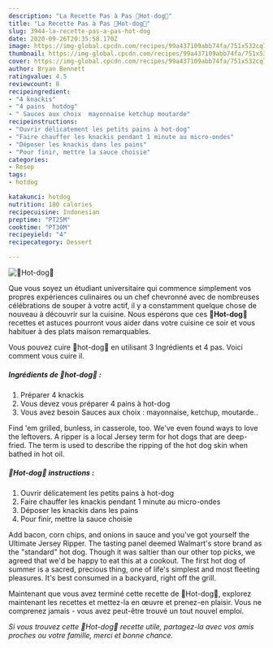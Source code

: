 ```yaml
---
description: "La Recette Pas à Pas 🌭Hot-dog🌭"
title: "La Recette Pas à Pas 🌭Hot-dog🌭"
slug: 3944-la-recette-pas-a-pas-hot-dog
date: 2020-09-26T20:35:58.170Z
image: https://img-global.cpcdn.com/recipes/99a437109abb74fa/751x532cq70/🌭hot-dog🌭-photo-principale-de-la-recette.jpg
thumbnail: https://img-global.cpcdn.com/recipes/99a437109abb74fa/751x532cq70/🌭hot-dog🌭-photo-principale-de-la-recette.jpg
cover: https://img-global.cpcdn.com/recipes/99a437109abb74fa/751x532cq70/🌭hot-dog🌭-photo-principale-de-la-recette.jpg
author: Bryan Bennett
ratingvalue: 4.5
reviewcount: 8
recipeingredient:
- "4 knackis"
- "4 pains  hotdog"
- " Sauces aux choix  mayonnaise ketchup moutarde"
recipeinstructions:
- "Ouvrir délicatement les petits pains à hot-dog"
- "Faire chauffer les knackis pendant 1 minute au micro-ondes"
- "Déposer les knackis dans les pains"
- "Pour finir, mettre la sauce choisie"
categories:
- Resep
tags:
- hotdog

katakunci: hotdog 
nutrition: 180 calories
recipecuisine: Indonesian
preptime: "PT25M"
cooktime: "PT30M"
recipeyield: "4"
recipecategory: Dessert

---
```



![🌭Hot-dog🌭](https://img-global.cpcdn.com/recipes/99a437109abb74fa/751x532cq70/🌭hot-dog🌭-photo-principale-de-la-recette.jpg)

Que vous soyez un étudiant universitaire qui commence simplement vos propres expériences culinaires ou un chef chevronné avec de nombreuses célébrations de souper à votre actif, il y a constamment quelque chose de nouveau à découvrir sur la cuisine. Nous espérons que ces <strong> 🌭Hot-dog🌭 </strong> recettes et astuces pourront vous aider dans votre cuisine ce soir et vous habituer à des plats maison remarquables.

<!--inarticleads1-->

Vous pouvez cuire 🌭hot-dog🌭 en utilisant 3 Ingrédients et 4 pas. Voici comment vous cuire il.

##### Ingrédients de 🌭hot-dog🌭 :

1. Préparer 4 knackis
1. Vous devez vous préparer 4 pains à hot-dog
1. Vous avez besoin  Sauces aux choix : mayonnaise, ketchup, moutarde..


Find &#39;em grilled, bunless, in casserole, too. We&#39;ve even found ways to love the leftovers. A ripper is a local Jersey term for hot dogs that are deep-fried. The term is used to describe the ripping of the hot dog skin when bathed in hot oil. 

<!--inarticleads2-->

##### 🌭Hot-dog🌭 instructions :

1. Ouvrir délicatement les petits pains à hot-dog
1. Faire chauffer les knackis pendant 1 minute au micro-ondes
1. Déposer les knackis dans les pains
1. Pour finir, mettre la sauce choisie


Add bacon, corn chips, and onions in sauce and you&#39;ve got yourself the Ultimate Jersey Ripper. The tasting panel deemed Walmart&#39;s store brand as the &#34;standard&#34; hot dog. Though it was saltier than our other top picks, we agreed that we&#39;d be happy to eat this at a cookout. The first hot dog of summer is a sacred, precious thing, one of life&#39;s simplest and most fleeting pleasures. It&#39;s best consumed in a backyard, right off the grill. 

<!--inarticleads1-->

<p>
Maintenant que vous avez terminé cette recette de 🌭Hot-dog🌭, explorez maintenant les recettes et mettez-la en œuvre et prenez-en plaisir. Vous ne comprenez jamais - vous avez peut-être trouvé un tout nouvel emploi.
</p>

<p>
<i>Si vous trouvez cette 🌭Hot-dog🌭 recette utile, partagez-la avec vos amis proches ou votre famille, merci et bonne chance.</i>
</p>
